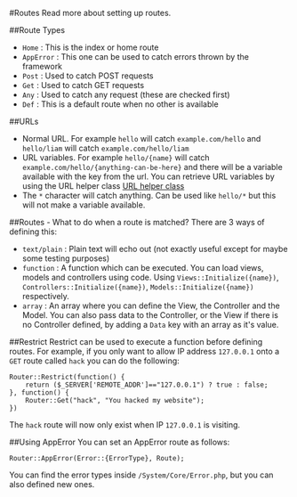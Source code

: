 #Routes
Read more about setting up routes.

##Route Types
* `Home` : This is the index or home route
* `AppError` : This one can be used to catch errors thrown by the framework
* `Post` : Used to catch POST requests
* `Get` : Used to catch GET requests
* `Any` : Used to catch any request (these are checked first)
* `Def` : This is a default route when no other is available

##URLs
* Normal URL. For example `hello` will catch `example.com/hello` and `hello/liam` will catch `example.com/hello/liam`
* URL variables. For example `hello/{name}` will catch `example.com/hello/{anything-can-be-here}` and there will be a variable available with the key from the url. You can retrieve URL variables by using the URL helper class [URL helper class](http://xtend.readthedocs.org/en/latest/URL/)
* The `*` character will catch anything. Can be used like `hello/*` but this will not make a variable available.

##Routes - What to do when a route is matched?
There are 3 ways of defining this:
* `text/plain` : Plain text will echo out (not exactly useful except for maybe some testing purposes)
* `function` : A function which can be executed. You can load views, models and controllers using code. Using `Views::Initialize({name})`, `Controllers::Initialize({name})`, `Models::Initialize({name})` respectively.
* `array` : An array where you can define the View, the Controller and the Model. You can also pass data to the Controller, or the View if there is no Controller defined, by adding a `Data` key with an array as it's value.

##Restrict
Restrict can be used to execute a function before defining routes. For example, if you only want to allow IP address `127.0.0.1` onto a `GET` route called `hack` you can do the following:
```
Router::Restrict(function() {
    return ($_SERVER['REMOTE_ADDR']=="127.0.0.1") ? true : false;
}, function() {
    Router::Get("hack", "You hacked my website");
})
```
The `hack` route will now  only exist when IP `127.0.0.1` is visiting.

##Using AppError
You can set an AppError route as follows:
```
Router::AppError(Error::{ErrorType}, Route);
```
You can find the error types inside `/System/Core/Error.php`, but you can also defined new ones.